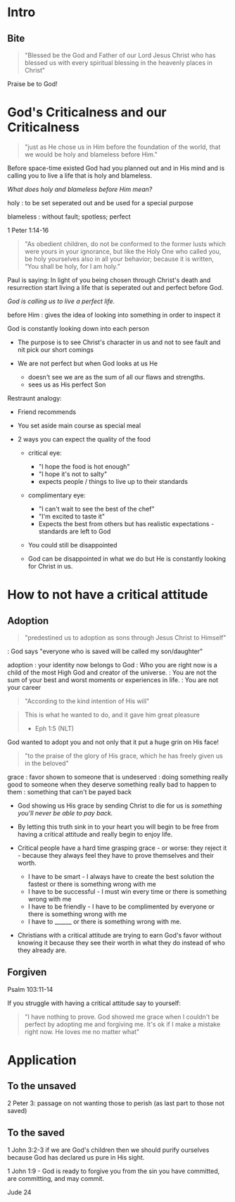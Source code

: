# Intro

## Bite

> "Blessed be the God and Father of our Lord Jesus Christ who has blessed us with every
> spiritual blessing in the heavenly places in Christ"

Praise be to God!

# God's Criticalness and our Criticalness

> "just as He chose us in Him before the foundation of the world, that we would
> be holy and blameless before Him."

Before space-time existed God had you planned out and in His mind and is calling you
to live a life that is holy and blameless.

_What does holy and blameless before Him mean?_

holy
: to be set seperated out and be used for a special purpose

blameless
: without fault; spotless; perfect

1 Peter 1:14-16
> "As obedient children, do not be conformed to the former lusts which were
> yours in your ignorance, but like the Holy One who called you, be holy
> yourselves also in all your behavior; because it is written, “You shall be
> holy, for I am holy.”


Paul is saying: In light of you being chosen through Christ's death and resurrection start
living a life that is seperated out and perfect before God.

_God is calling us to live a perfect life._

before Him
: gives the idea of looking into something in order to inspect it

God is constantly looking down into each person
* The purpose is to see Christ's character in us and  not to see fault and nit
  pick our short comings 

* We are not perfect but when God looks at us He 

  * doesn't see we are as the sum of all our flaws and strengths.
  * sees us as His perfect Son 

Restraunt analogy:

  * Friend recommends 
  * You set aside main course as special meal
  * 2 ways you can expect the quality of the food

    * critical eye: 

      * "I hope the food is hot enough"
      * "I hope it's not to salty"
      * expects people / things to live up to their standards
    * complimentary eye: 

      * "I can't wait to see the best of the chef"
      * "I'm excited to taste it"
      * Expects the best from others but has realistic expectations - standards are left to God

    * You could still be disappointed 
    * God can be disappointed in what we do but He is constantly looking for Christ in us.

# How to not have a critical attitude

## Adoption

> "predestined us to adoption as sons through Jesus Christ to Himself"

: God says "everyone who is saved will be called my son/daughter"

adoption 
: your identity now belongs to God
: Who you are right now is a child of the most High God and creator of the
  universe. 
: You are not the sum of your best and worst moments or experiences in life.
: You are not your career 


> "According to the kind intention of His will"

> This is what he wanted to do, and it gave him great pleasure 
> - Eph 1:5 (NLT)

God wanted to adopt you and not only that it put a huge grin on His face!

> "to the praise of the glory of His grace, which he has freely given us in the
> beloved"

grace
: favor shown to someone that is undeserved
: doing something really good to someone when they deserve something really bad
  to happen to them
: something that can't be payed back

* God showing us His grace by sending Christ to die for us is _something you'll
  never be able to pay back._

* By letting this truth sink in to your heart you will begin to be free from
  having a critical attitude and really begin to enjoy life.

* Critical people have a hard time grasping grace - or worse: they reject it -
  because they always feel they have to prove themselves and their worth.

  * I have to be smart - I always have to create the best solution the fastest
    or there is something wrong with me
  * I have to be successful - I must win every time or there is something wrong
    with me
  * I have to be friendly - I have to be complimented by everyone or there is
    something wrong with me
  * I have to ______ or there is something wrong with me.

* Christians with a critical attitude are trying to earn God's favor without
  knowing it because they see their worth in what they do instead of who they
  already are. 

## Forgiven

Psalm 103:11-14

If you struggle with having a critical attitude say to yourself:

  > "I have nothing to prove. God showed me grace when I couldn't be perfect by
  > adopting me and forgiving me. It's ok if I make a mistake right now. He loves
  > me no matter what"

# Application

## To the unsaved

2 Peter 3: passage on not wanting those to perish (as last part to those not
saved)

## To the saved

1 John 3:2-3 if we are God's children then we should purify ourselves because
God has declared us pure in His sight.

1 John 1:9 - God is ready to forgive you from the sin you have committed, are
committing, and may commit.

Jude 24
